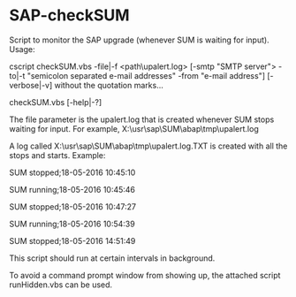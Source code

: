 # SAP-checkSUM
Script to monitor the SAP upgrade (whenever SUM is waiting for input).
Usage:

cscript checkSUM.vbs -file|-f <path\upalert.log> [-smtp "SMTP server">  -to|-t "semicolon separated e-mail addresses" -from "e-mail address"] [-verbose|-v]  without the quotation marks...

checkSUM.vbs [-help|-?]


The file parameter  is the upalert.log that is created whenever SUM stops waiting for input.
For example, X:\usr\sap\SUM\abap\tmp\upalert.log

A log called X:\usr\sap\SUM\abap\tmp\upalert.log.TXT is created with all the stops and starts.
Example:

SUM stopped;18-05-2016 10:45:10

SUM running;18-05-2016 10:45:46

SUM stopped;18-05-2016 10:47:27

SUM running;18-05-2016 10:54:39

SUM stopped;18-05-2016 14:51:49

This script should run at certain intervals in background.

To avoid a command prompt window from showing up, the attached script runHidden.vbs can be used.



